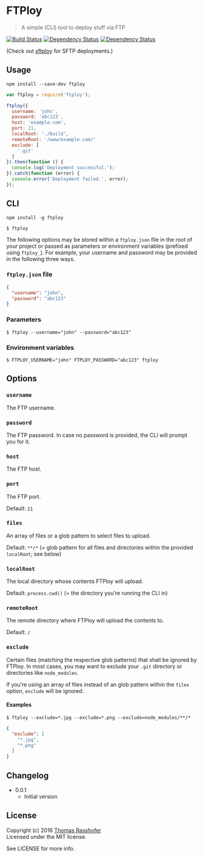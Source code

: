 # FTPloy

> A simple (CLI) tool to deploy stuff via FTP

[![Build Status](https://travis-ci.org/rasshofer/ftploy.svg)](https://travis-ci.org/rasshofer/ftploy)
[![Dependency Status](https://david-dm.org/rasshofer/ftploy/status.svg)](https://david-dm.org/rasshofer/ftploy)
[![Dependency Status](https://david-dm.org/rasshofer/ftploy/dev-status.svg)](https://david-dm.org/rasshofer/ftploy)

(Check out [sftploy](https://www.npmjs.com/package/sftploy) for SFTP deployments.)

## Usage

```shell
npm install --save-dev ftploy
```

```js
var ftploy = require('ftploy');

ftploy({
  username: 'john',
  password: 'abc123',
  host: 'example.com',
  port: 21,
  localRoot: './build',
  remoteRoot: '/www/example.com/'
  exclude: [
    '.git'
  ]
}).then(function () {
  console.log('Deployment successful.');
}).catch(function (error) {
  console.error('Deployment failed.', error);
});
```

## CLI

```shell
npm install -g ftploy
```

```shell
$ ftploy
```

The following options may be stored within a `ftploy.json` file in the root of your project or passed as parameters or environment variables (prefixed using `ftploy_`). For example, your username and password may be provided in the following three ways.

### `ftploy.json` file

```json
{
  "username": "john",
  "password": "abc123"
}
```

### Parameters

```shell
$ ftploy --username="john" --password="abc123"
```

### Environment variables

```shell
$ FTPLOY_USERNAME="john" FTPLOY_PASSWORD="abc123" ftploy
```

## Options

### `username`

The FTP username.

### `password`

The FTP password. In case no password is provided, the CLI will prompt you for it.

### `host`

The FTP host.

### `port`

The FTP port.

Default: `21`

### `files`

An array of files or a glob pattern to select files to upload.

Default: `**/*` (= glob pattern for all files and directories within the provided `localRoot`; see below)

### `localRoot`

The local directory whose contents FTPloy will upload.

Default: `process.cwd()` (= the directory you’re running the CLI in)

### `remoteRoot`

The remote directory where FTPloy will upload the contents to.

Default: `/`

### `exclude`

Certain files (matching the respective glob patterns) that shall be ignored by FTPloy. In most cases, you may want to exclude your `.git` directory or directories like `node_modules`.

If you’re using an array of files instead of an glob pattern within the `files` option, `exclude` will be ignored.

#### Examples

```shell
$ ftploy --exclude=*.jpg --exclude=*.png --exclude=node_modules/**/*
```

```json
{
  "exclude": [
    "*.jpg",
    "*.png"
  ]
}
```

## Changelog

* 0.0.1
  * Initial version

## License

Copyright (c) 2016 [Thomas Rasshofer](http://thomasrasshofer.com/)  
Licensed under the MIT license.

See LICENSE for more info.
